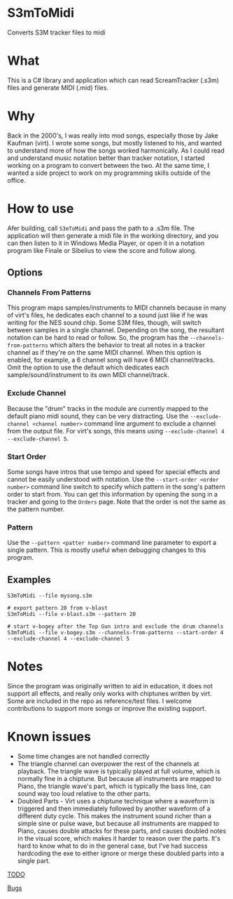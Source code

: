 # S3mToMidi
Converts S3M tracker files to midi

# What
This is a C# library and application which can read ScreamTracker (.s3m) files and generate MIDI (.mid) files.

# Why
Back in the 2000's, I was really into mod songs, especially those by Jake Kaufman (virt).  I wrote some songs, but mostly listened to his, and wanted to understand more of how the songs worked harmonically.  As I could read and understand music notation better than tracker notation, I started working on a program to convert between the two.  At the same time, I wanted a side project to work on my programming skills outside of the office.

# How to use
Afer building, call `S3mToMidi` and pass the path to a .s3m file.  The application will then generate a midi file in the working directory, and you can then listen to it in Windows Media Player, or open it in a notation program like Finale or Sibelius to view the score and follow along.

## Options

### Channels From Patterns

This program maps samples/instruments to MIDI channels because in many of virt's files, he dedicates each channel to a sound just like if he was writing for the NES sound chip.  Some S3M files, though, will switch between samples in a single channel.  Depending on the song, the resultant notation can be hard to read or follow.  So, the program has the `--channels-from-patterns` which alters the behavior to treat all notes in a tracker channel as if they're on the same MIDI channel.  When this option is enabled, for example, a 6 channel song will have 6 MIDI channel/tracks.  Omit the option to use the default which dedicates each sample/sound/instrument to its own MIDI channel/track.

### Exclude Channel

Because the "drum" tracks in the module are currently mapped to the default piano midi sound, they can be very distracting.  Use the `--exclude-channel <channel number>` command line argument to exclude a channel from the output file.  For virt's songs, this means using `--exclude-channel 4 --exclude-channel 5`.

### Start Order

Some songs have intros that use tempo and speed for special effects and cannot be easily understood with notation.  Use the `--start-order <order number>` command line switch to specify which pattern in the song's pattern order to start from.  You can get this information by opening the song in a tracker and going to the `Orders` page.  Note that the order is not the same as the pattern number.

### Pattern

Use the `--pattern <patter number>` command line parameter to export a single pattern.  This is mostly useful when debugging changes to this program.

## Examples
```
S3mToMidi --file mysong.s3m

# export pattern 20 from v-blast
S3mToMidi --file v-blast.s3m --pattern 20

# start v-bogey after the Top Gun intro and exclude the drum channels
S3mToMidi --file v-bogey.s3m --channels-from-patterns --start-order 4 --exclude-channel 4 --exclude-channel 5
```

# Notes
Since the program was originally written to aid in education, it does not support all effects, and really only works with chiptunes written by virt.  Some are included in the repo as reference/test files.  I welcome contributions to support more songs or improve the existing support.

# Known issues
* Some time changes are not handled correctly
* The triangle channel can overpower the rest of the channels at playback.  The triangle wave is typically played at full volume, which is normally fine in a chiptune.  But because all instruments are mapped to Piano, the triangle wave's part, which is typically the bass line, can sound way too loud relative to the other parts.
* Doubled Parts - Virt uses a chiptune technique where a waveform is triggered and then immediately followed by another waveform of a different duty cycle.  This makes the instrument sound richer than a simple sine or pulse wave, but because all instruments are mapped to Piano, causes double attacks for these parts, and causes doubled notes in the visual score, which makes it harder to reason over the parts.  It's hard to know what to do in the general case, but I've had success hardcoding the exe to either ignore or merge these doubled parts into a single part.

[TODO](./S3mToMidi/TODO.txt)

[Bugs](./S3mToMidi/bugs.txt)
